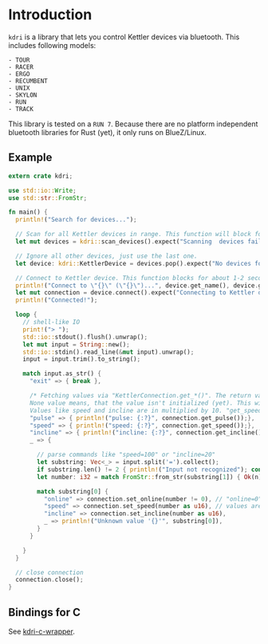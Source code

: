 Introduction
=============

`kdri` is a library that lets you control Kettler devices via
bluetooth. This includes following models:

    - TOUR
    - RACER
    - ERGO
    - RECUMBENT
    - UNIX
    - SKYLON
    - RUN
    - TRACK

This library is tested on a `RUN 7`. Because there are no platform independent
bluetooth libraries for Rust (yet), it only runs on BlueZ/Linux.


Example
---------------

```rust
extern crate kdri;

use std::io::Write;
use std::str::FromStr;

fn main() {
  println!("Search for devices...");

  // Scan for all Kettler devices in range. This function will block for some seconds.
  let mut devices = kdri::scan_devices().expect("Scanning  devices failed");

  // Ignore all other devices, just use the last one.
  let device: kdri::KettlerDevice = devices.pop().expect("No devices found");

  // Connect to Kettler device. This function blocks for about 1-2 seconds.
  println!("Connect to \"{}\" (\"{}\")...", device.get_name(), device.get_addr().to_string());
  let mut connection = device.connect().expect("Connecting to Kettler device failed");
  println!("Connected!");

  loop {
    // shell-like IO
    print!("> ");
    std::io::stdout().flush().unwrap();
    let mut input = String::new();
    std::io::stdin().read_line(&mut input).unwrap();
    input = input.trim().to_string();

    match input.as_str() {
      "exit" => { break },

      /* Fetching values via "KettlerConnection.get_*()". The return value is a Option<u8>, Option<u16> or Option<SomeSpecificEnum>. A
      None value means, that the value isn't initialized (yet). This will happen for example if you try "get_rpm()" on a treadmill.
      Values like speed and incline are in multiplied by 10. "get_speed() = Some(105)" means "10.5km/h". */
      "pulse" => { println!("pulse: {:?}", connection.get_pulse());},
      "speed" => { println!("speed: {:?}", connection.get_speed());},
      "incline" => { println!("incline: {:?}", connection.get_incline());},
      _ => {

        // parse commands like "speed=100" or "incline=20"
        let substring: Vec<_> = input.split('=').collect();
        if substring.len() != 2 { println!("Input not recognized"); continue; }
        let number: i32 = match FromStr::from_str(substring[1]) { Ok(n) => n, Err(_) => { println!("Expected number after '='"); continue; } };

        match substring[0] {
          "online" => connection.set_online(number != 0), // "online=0" stops the device (tested on treadmill)
          "speed" => connection.set_speed(number as u16), // values are divided by 10 -> "50" means "5km/h"
          "incline" => connection.set_incline(number as u16),
          _ => println!("Unknown value '{}'", substring[0]),
        }
      }

    }
  }

  // close connection
  connection.close();
}
```

Bindings for C
---------------
See [kdri-c-wrapper](https://github.com/ChangSpivey/kdri-c-wrapper).
